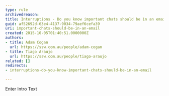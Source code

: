 ```yaml
---
type: rule
archivedreason: 
title: Interruptions - Do you know important chats should be in an email?
guid: af52692d-63e4-4137-9034-79aef6cefa39
uri: important-chats-should-be-in-an-email
created: 2015-10-05T01:40:51.0000000Z
authors:
- title: Adam Cogan
  url: https://ssw.com.au/people/adam-cogan
- title: Tiago Araujo
  url: https://ssw.com.au/people/tiago-araujo
related: []
redirects:
- interruptions-do-you-know-important-chats-should-be-in-an-email

---
```



Enter Intro Text
<br><excerpt class='endintro'></excerpt><br>



